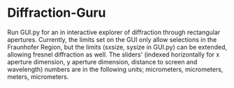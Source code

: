 # Diffraction-Guru
Run GUI.py for an in interactive explorer of diffraction through rectangular apertures. 
Currently, the limits set on the GUI only allow selections in the Fraunhofer Region, but the limits (sxsize, sysize in GUI.py) can be extended, allowing fresnel diffraction as well.
The sliders' (indexed horizontally for x aperture dimension, y aperture dimension, distance to screen and wavelength) numbers are in the following units; micrometers, micrometers, meters, micrometers.
